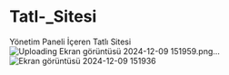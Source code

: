 # Tatl-_Sitesi
Yönetim Paneli İçeren Tatlı Sitesi
![Uploading Ekran görüntüsü 2024-12-09 151959.png…]()
![Ekran görüntüsü 2024-12-09 151936](https://github.com/user-attachments/assets/0cc42fde-7f1e-4c7f-9590-f406308bcd0e)

